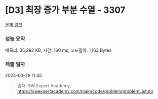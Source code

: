 # [D3] 최장 증가 부분 수열 - 3307 

[문제 링크](https://swexpertacademy.com/main/code/problem/problemDetail.do?contestProbId=AWBOKg-a6l0DFAWr) 

### 성능 요약

메모리: 35,292 KB, 시간: 160 ms, 코드길이: 1,163 Bytes

### 제출 일자

2024-03-28 11:45



> 출처: SW Expert Academy, https://swexpertacademy.com/main/code/problem/problemList.do